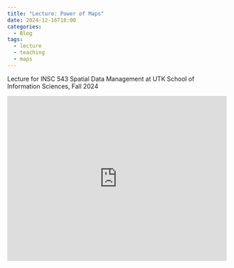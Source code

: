 ```yaml
---
title: "Lecture: Power of Maps"
date: 2024-12-16T18:00
categories:
  - Blog
tags:
  - lecture
  - teaching
  - maps
---
```

Lecture for INSC 543 Spatial Data Management at UTK School of Information Sciences, Fall 2024

<div style="position: relative; padding-bottom: 68.25%; padding-top: 35px; height: 0; overflow: hidden;">
  
<iframe src="https://ooo.mmhmm.app/embed/z_psWsPLLbkZMpWexJTIUi?embedSlides=true" frameborder="0" allow="autoplay; encrypted-media; allowfullscreen" style="display: block; position: absolute; top:0; left: 50%; transform:translateX(-50%);-webkit-transform:translateX(-50%);-moz-transform:translateX(-50%); width: 100%; height: 100%;" ></iframe>

</div>

